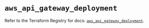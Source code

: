 # `aws_api_gateway_deployment`

Refer to the Terraform Registry for docs: [`aws_api_gateway_deployment`](https://registry.terraform.io/providers/hashicorp/aws/5.79.0/docs/resources/api_gateway_deployment).
